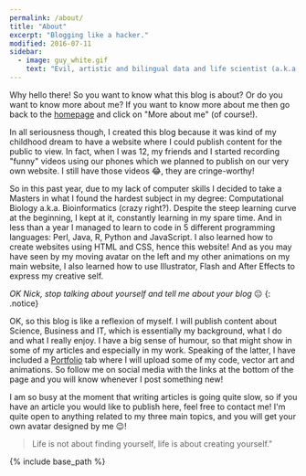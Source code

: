 ```yaml
---
permalink: /about/
title: "About"
excerpt: "Blogging like a hacker."
modified: 2016-07-11
sidebar:
  - image: guy_white.gif
    text: "Evil, artistic and bilingual data and life scientist (a.k.a. Nikipedia) who can lift, code, get things done and make you laugh!"
---
```


Why hello there! So you want to know what this blog is about? Or do you want to know more about me? If you want to know more about me then go back to the [homepage](http://www.pettiblog.com) and click on "More about me" (of course!).

In all seriousness though, I created this blog because it was kind of my childhood dream to have a website where I could publish content for the public to view. In fact, when I was 12, my friends and I started recording "funny" videos using our phones which we planned to publish on our very own website. I still have those videos 😂, they are cringe-worthy! 

So in this past year, due to my lack of computer skills I decided to take a Masters in what I found the hardest subject in my degree: Computational Biology a.k.a. Bioinformatics (crazy right?). Despite the steep learning curve at the beginning, I kept at it, constantly learning in my spare time. And in less than a year I managed to learn to code in 5 different programming languages: Perl, Java, R, Python and JavaScript. I also learned how to create websites using HTML and CSS, hence this website! And as you may have seen by my moving avatar on the left and my other animations on my main website, I also learned how to use Illustrator, Flash and After Effects to express my creative self.

<i class="fa fa-hand-stop-o"></i> *OK Nick, stop talking about yourself and tell me about your blog* 😐
{: .notice}

OK, so this blog is like a reflexion of myself. I will publish content about Science, Business and IT, which is essentially my background, what I do and what I really enjoy. I have a big sense of humour, so that might show in some of my articles and especially in my work. Speaking of the latter, I have included a [Portfolio](http://www.pettiblog.com/portfolio) tab where I will upload some of my code, vector art and animations. So follow me on social media with the links at the bottom of the page and you will know whenever I post something new!

I am so busy at the moment that writing articles is going quite slow, so if you have an article you would like to publish here, feel free to contact me! I'm quite open to anything related to my three main topics, and you will get your own avatar designed by me 😉!

> <i class="fa fa-quote-left"></i> Life is not about finding yourself, life is about creating yourself." 

{% include base_path %}
